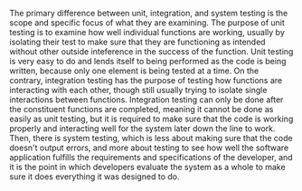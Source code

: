 The primary difference between unit, integration, and system testing is the scope and specific focus of what they are examining. The purpose of unit testing is to examine how well individual functions are working, usually by isolating their test to make sure that they are functioning as intended without other outside inteference in the success of the function. Unit testing is very easy to do and lends itself to being performed as the code is being written, because only one element is being tested at a time. On the contrary, integration testing has the purpose of testing how functions are interacting with each other, though still usually trying to isolate single interactions between functions. Integration testing can only be done after the constituent functions are completed, meaning it cannot be done as easily as unit testing, but it is required to make sure that the code is working properly and interacting well for the system later down the line to work. Then, there is system testing, which is less about making sure that the code doesn't output errors, and more about testing to see how well the software application fulfills the requirements and specifications of the developer, and it is the point in which developers evaluate the system as a whole to make sure it does everything it was designed to do. 